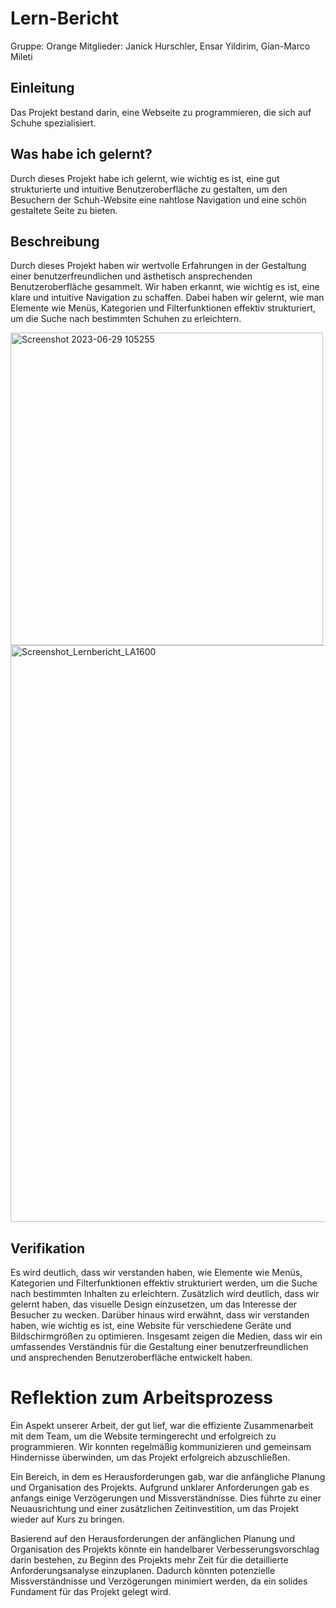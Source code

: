 # Lern-Bericht
Gruppe: Orange
Mitglieder: 
Janick Hurschler,
Ensar Yildirim,
Gian-Marco Mileti 

## Einleitung


Das Projekt bestand darin, eine Webseite zu programmieren, die sich auf Schuhe spezialisiert.

## Was habe ich gelernt?
Durch dieses Projekt habe ich gelernt, wie wichtig es ist, eine gut strukturierte und intuitive Benutzeroberfläche zu gestalten, um den Besuchern der Schuh-Website eine nahtlose Navigation und eine schön gestaltete Seite zu bieten.

## Beschreibung

Durch dieses Projekt haben wir wertvolle Erfahrungen in der Gestaltung einer benutzerfreundlichen und ästhetisch ansprechenden Benutzeroberfläche gesammelt. Wir haben erkannt, wie wichtig es ist, eine klare und intuitive Navigation zu schaffen. Dabei haben wir gelernt, wie man Elemente wie Menüs, Kategorien und Filterfunktionen effektiv strukturiert, um die Suche nach bestimmten Schuhen zu erleichtern.

<img width="500" alt="Screenshot 2023-06-29 105255" src="https://github.com/JaThHu/M293/assets/111045598/83fd54f3-ab7c-4363-8ae5-55d3101f691a">

<img width="923" alt="Screenshot_Lernbericht_LA1600" src="https://github.com/JaThHu/M293/assets/111045598/29415d5a-cbf7-444d-a098-d1d1602eda6e">



## Verifikation

Es wird deutlich, dass wir verstanden haben, wie Elemente wie Menüs, Kategorien und Filterfunktionen effektiv strukturiert werden, um die Suche nach bestimmten Inhalten zu erleichtern. Zusätzlich wird deutlich, dass wir gelernt haben, das visuelle Design einzusetzen, um das Interesse der Besucher zu wecken. Darüber hinaus wird erwähnt, dass wir verstanden haben, wie wichtig es ist, eine Website für verschiedene Geräte und Bildschirmgrößen zu optimieren. Insgesamt zeigen die Medien, dass wir ein umfassendes Verständnis für die Gestaltung einer benutzerfreundlichen und ansprechenden Benutzeroberfläche entwickelt haben.

# Reflektion zum Arbeitsprozess

Ein Aspekt unserer Arbeit, der gut lief, war die effiziente Zusammenarbeit mit dem Team, um die Website termingerecht und erfolgreich zu programmieren. Wir konnten regelmäßig kommunizieren und gemeinsam Hindernisse überwinden, um das Projekt erfolgreich abzuschließen.


Ein Bereich, in dem es Herausforderungen gab, war die anfängliche Planung und Organisation des Projekts. Aufgrund unklarer Anforderungen gab es anfangs einige Verzögerungen und Missverständnisse. Dies führte zu einer Neuausrichtung und einer zusätzlichen Zeitinvestition, um das Projekt wieder auf Kurs zu bringen.


Basierend auf den Herausforderungen der anfänglichen Planung und Organisation des Projekts könnte ein handelbarer Verbesserungsvorschlag darin bestehen, zu Beginn des Projekts mehr Zeit für die detaillierte Anforderungsanalyse einzuplanen. Dadurch könnten potenzielle Missverständnisse und Verzögerungen minimiert werden, da ein solides Fundament für das Projekt gelegt wird.



